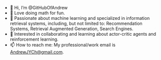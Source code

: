 - 👋 Hi, I’m @GitHubOfAndrew
- 👀 Love doing math for fun.
- 🌱 Passionate about machine learning and specialized in information retrieval systems, including, but not limited to: Recommendation Systems, Retrieval Augmented Generation, Search Engines.
- 💞️ Interested in collaborating and learning about actor-critic agents and reinforcement learning.
- 📫 How to reach me: My professional/work email is AndrewJYCh@gmail.com.

<!---
- 👋 Hi, I’m @GitHubOfAndrew
- 👀 Studied mathematics and physics with emphasis on topology and high-energy physics theory. I am now a data scientist with thorough machine learning experience.  My repository contains a lot of random works of mine. From implementations of particular algorithms/methods, full-scale, end-to-end data science/machine learning projects, Kaggle practice notebooks, etc. There are also some mathematics and physics works I've done in the past, however, this will be exclusively my data science and machine learning projects from here on out.
- 🌱 I am passionate about machine learning and I am an expert in Python programming and managing relational databases (MySQL and PostgreSQL). I am experienced in Natural Language Processing and building recommender systems. I am also experienced in organizing in presenting data through dashboards/visualizations as well.
- 💞️ I am looking to collaborate on machine-learning projects. I love sports analytics (particularly basketball analytics).
- 📫 How to reach me: My email for all academic things are accountofandrew@berkeley.edu.  My professional/work email is AndrewJYCh@gmail.com.

## Follow me on my machine learning and data science journey.
--->

<!---
GitHubOfAndrew/GitHubOfAndrew is a ✨ special ✨ repository because its `README.md` (this file) appears on your GitHub profile.
You can click the Preview link to take a look at your changes.
--->
